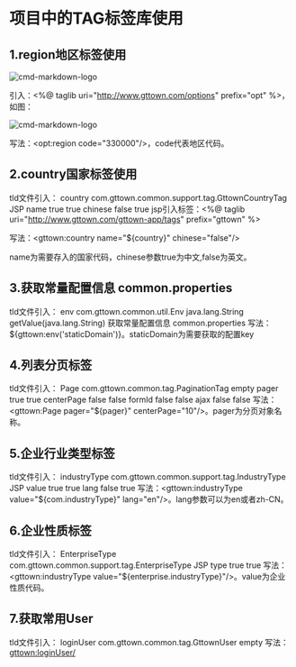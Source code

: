 # 项目中的TAG标签库使用

## 1.region地区标签使用
  
![cmd-markdown-logo](http://chuantu.biz/t6/86/1507529363x2061759526.png)

  引入：<%@ taglib uri="http://www.gttown.com/options" prefix="opt" %>，如图：
  
  ![cmd-markdown-logo](http://chuantu.biz/t6/86/1507529562x2061759526.png)
  
  写法：<opt:region code="330000"/>，code代表地区代码。

## 2.country国家标签使用
tld文件引入：
    <tag>
        <name>country</name>
        <tag-class>com.gttown.common.support.tag.GttownCountryTag</tag-class>
        <body-content>JSP</body-content>
        <attribute>
            <name>name</name>
            <required>true</required>
            <rtexprvalue>true</rtexprvalue>
        </attribute>
        <attribute>
            <name>chinese</name>
            <required>false</required>
            <rtexprvalue>true</rtexprvalue>
        </attribute>
    </tag>
jsp引入标签：<%@ taglib uri="http://www.gttown.com/gttown-app/tags" prefix="gttown" %>
    
写法：<gttown:country name="${country}" chinese="false"/>

name为需要存入的国家代码，chinese参数true为中文,false为英文。

## 3.获取常量配置信息 common.properties
tld文件引入：
    <function>
        <name>env</name>
        <function-class>com.gttown.common.util.Env</function-class>
        <function-signature>java.lang.String getValue(java.lang.String)</function-signature>
        <description>获取常量配置信息 common.properties</description>
    </function>
写法：${gttown:env('staticDomain')}。staticDomain为需要获取的配置key

## 4.列表分页标签
tld文件引入：
    <tag>
        <name>Page</name>
        <tag-class>com.gttown.common.tag.PaginationTag</tag-class>
        <body-content>empty</body-content>
        <attribute>
            <name>pager</name>
            <required>true</required>
            <rtexprvalue>true</rtexprvalue>
        </attribute>
        <attribute>
            <name>centerPage</name>
            <required>false</required>
            <rtexprvalue>false</rtexprvalue>
        </attribute>
        <attribute>
            <name>formId</name>
            <required>false</required>
            <rtexprvalue>false</rtexprvalue>
        </attribute>
        <attribute>
            <name>ajax</name>
            <required>false</required>
            <rtexprvalue>false</rtexprvalue>
        </attribute>
    </tag>
写法：<gttown:Page pager="${pager}" centerPage="10"/>。pager为分页对象名称。

## 5.企业行业类型标签
  tld文件引入：
     <tag>
        <name>industryType</name>
        <tag-class>com.gttown.common.support.tag.IndustryType</tag-class>
        <body-content>JSP</body-content>
        <attribute>
            <name>value</name>
            <required>true</required>
            <rtexprvalue>true</rtexprvalue>
        </attribute>
        <attribute>
            <name>lang</name>
            <required>false</required>
            <rtexprvalue>true</rtexprvalue>
        </attribute>
    </tag>
  写法：<gttown:industryType value="${com.industryType}" lang="en"/>。lang参数可以为en或者zh-CN。
## 6.企业性质标签
  tld文件引入：
    <tag>
        <name>EnterpriseType</name>
        <tag-class>com.gttown.common.support.tag.EnterpriseType</tag-class>
        <body-content>JSP</body-content>
        <attribute>
            <name>type</name>
            <required>true</required>
            <rtexprvalue>true</rtexprvalue>
        </attribute>
    </tag>
  写法：<gttown:industryType value="${enterprise.industryType}"/>。value为企业性质代码。

## 7.获取常用User
 tld文件引入：
    <tag>
        <name>loginUser</name>
        <tag-class>com.gttown.common.tag.GttownUser</tag-class>
        <body-content>empty</body-content>
    </tag>
 写法：<gttown:loginUser/>
    
